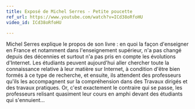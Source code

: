```yaml
---
title: Exposé de Michel Serres - Petite poucette
ref_url: https://www.youtube.com/watch?v=ICd38oRfoHU
video_id: ICd38oRfoHU

---
```

Michel Serres explique le propos de son livre : en quoi la façon d'enseigner en France et notamment dans l'enseignement supérieur, n'a pas changé depuis des décennies et surtout n'a pas pris en compte les évolutions d'Internet. Les étudiants peuvent aujourd'hui aller chercher toute la connaissance relative à leur matière sur Internet, à condition d'être bien formés à ce type de recherche, et ensuite, ils attendent des professeurs qu'ils les accompagnent sur la compréhension dans des Travaux dirigés et des travaux pratiques. Or, c'est exactement le contraire qui se passe, les professeurs relisant quasiment leur cours en amphi devant des étudiants qui s'ennuient...